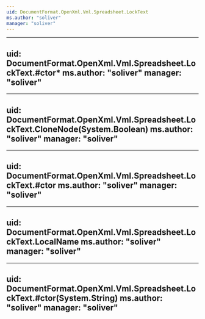 ```yaml
---
uid: DocumentFormat.OpenXml.Vml.Spreadsheet.LockText
ms.author: "soliver"
manager: "soliver"
---
```


---
uid: DocumentFormat.OpenXml.Vml.Spreadsheet.LockText.#ctor*
ms.author: "soliver"
manager: "soliver"
---

---
uid: DocumentFormat.OpenXml.Vml.Spreadsheet.LockText.CloneNode(System.Boolean)
ms.author: "soliver"
manager: "soliver"
---

---
uid: DocumentFormat.OpenXml.Vml.Spreadsheet.LockText.#ctor
ms.author: "soliver"
manager: "soliver"
---

---
uid: DocumentFormat.OpenXml.Vml.Spreadsheet.LockText.LocalName
ms.author: "soliver"
manager: "soliver"
---

---
uid: DocumentFormat.OpenXml.Vml.Spreadsheet.LockText.#ctor(System.String)
ms.author: "soliver"
manager: "soliver"
---
